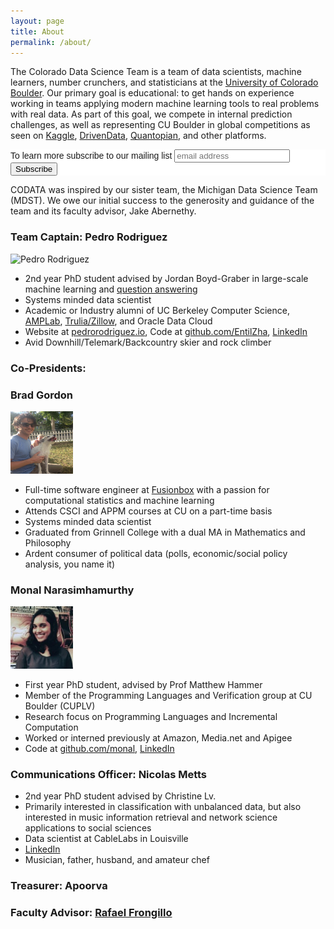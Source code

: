 ```yaml
---
layout: page
title: About
permalink: /about/
---
```


The Colorado Data Science Team is a team of data scientists, machine learners, number crunchers, and statisticians at the [University of Colorado Boulder](http://www.colorado.edu/).  Our primary goal is educational: to get hands on experience working in teams applying modern machine learning tools to real problems with real data.  As part of this goal, we compete in internal prediction challenges, as well as representing CU Boulder in global competitions as seen on [Kaggle](http://www.kaggle.com), [DrivenData](http://www.drivendata.org/), [Quantopian](http://www.quantopian.com/), and other platforms.


<!-- Begin MailChimp Signup Form -->
<link href="//cdn-images.mailchimp.com/embedcode/slim-10_7.css" rel="stylesheet" type="text/css">
<style type="text/css">
	#mc_embed_signup{background:#fff; clear:left; font:14px Helvetica,Arial,sans-serif; }
	/* Add your own MailChimp form style overrides in your site stylesheet or in this style block.
	   We recommend moving this block and the preceding CSS link to the HEAD of your HTML file. */
</style>
<div id="mc_embed_signup">
<form action="//gitub.us14.list-manage.com/subscribe/post?u=bdb5f790dc5db01b13ba0b7e5&amp;id=acfbcbddec" method="post" id="mc-embedded-subscribe-form" name="mc-embedded-subscribe-form" class="validate" target="_blank" novalidate>
    <div id="mc_embed_signup_scroll">
	<label for="mce-EMAIL">To learn more subscribe to our mailing list</label>
	<input type="email" value="" name="EMAIL" class="email" id="mce-EMAIL" placeholder="email address" required>
    <!-- real people should not fill this in and expect good things - do not remove this or risk form bot signups-->
    <div style="position: absolute; left: -5000px;" aria-hidden="true"><input type="text" name="b_bdb5f790dc5db01b13ba0b7e5_acfbcbddec" tabindex="-1" value=""></div>
    <div class="clear"><input type="submit" value="Subscribe" name="subscribe" id="mc-embedded-subscribe" class="button"></div>
    </div>
</form>
</div>

<!--End mc_embed_signup-->

CODATA was inspired by our sister team, the Michigan Data Science Team (MDST).  We owe our initial success to the generosity and guidance of the team and its faculty advisor, Jake Abernethy.

### Team Captain: Pedro Rodriguez

<div>
<div class="pull-left">
<img alt="Pedro Rodriguez" src="/images/pedro.jpg" style="height:100px;width:100px">
</div>
<div class="pull-left">
<ul>

<li>2nd year PhD student advised by Jordan Boyd-Graber in large-scale machine learning and <a href="http://www.umiacs.umd.edu/~jbg/projects/IIS-1320538.html" target="_blank">question answering</a></li>
<li>Systems minded data scientist</li>
<li>Academic or Industry alumni of UC Berkeley Computer Science, <a href="http://amplab.cs.berkeley.edu" target="_blank">AMPLab</a>, <a href="http://trulia.com" target="_blank">Trulia/Zillow</a>, and Oracle Data Cloud</li>
<li>Website at <a href="https://pedrorodriguez.io" target="_blank">pedrorodriguez.io</a>, Code at <a href="https://github.com/EntilZha" target="_blank">github.com/EntilZha</a>, <a href="https://www.linkedin.com/in/pedrorodriguezscience" target="_blank">LinkedIn</a></li>
<li>Avid Downhill/Telemark/Backcountry skier and rock climber</li>

</ul>

</div>
<div class="clearfix"></div>
</div>

### Co-Presidents: 

### Brad Gordon

<div>
<div class="pull-left">
<img alt="Brad Gordon" src="/images/brad.jpg" style="height:100px;width:100px">
</div>
<div class="pull-left">

<ul>
<li>Full-time software engineer at <a href="http://www.fusionbox.com" target="_blank">Fusionbox</a> with a passion for computational statistics and machine learning</li>
<li>Attends CSCI and APPM courses at CU on a part-time basis</li>
<li>Systems minded data scientist</li>
<li>Graduated from Grinnell College with a dual MA in Mathematics and Philosophy</li>
<li>Ardent consumer of political data (polls, economic/social policy analysis, you name it)</li>
</ul>

</div>
<div class="clearfix"></div>
</div>

### Monal Narasimhamurthy

<div>
<div class="pull-left">
<img alt="Monal Narasimhamurthy" src="/images/monal.jpg" style="height:100px;width:100px">
</div>
<div class="pull-left">

<ul>
<li>First year PhD student, advised by Prof Matthew Hammer</li>
<li>Member of the Programming Languages and Verification group at CU Boulder (CUPLV)</li>
<li>Research focus on Programming Languages and Incremental Computation</li>
<li>Worked or interned previously at Amazon, Media.net and Apigee</li>
<li>Code at  <a href="https://github.com/monal" target="_blank">github.com/monal</a>, <a href="https://www.linkedin.com/in/monal-narasimhamurthy" target="_blank">LinkedIn</a></li>
</ul>

</div>
<div class="clearfix"></div>
</div>

### Communications Officer: Nicolas Metts
* 2nd year PhD student advised by Christine Lv.
* Primarily interested in classification with unbalanced data, but also interested in music
information retrieval and network science applications to social sciences
* Data scientist at CableLabs in Louisville
* [LinkedIn](https://www.linkedin.com/in/nicolas-metts-16b92a90)
* Musician, father, husband, and amateur chef

### Treasurer: Apoorva

### Faculty Advisor: [Rafael Frongillo](http://www.cs.colorado.edu/~raf/)

